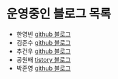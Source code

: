 # 운영중인 블로그 목록

- 한영빈 [github 블로그](https://youngbin.xyz/blog)
- 김준수 [github 블로그](http://blog.harveyk.me)
- 추건우 [github 블로그](https://chugeonwoo.github.io)
- 공원배 [tistory 블로그](https://creativehead.tistory.com)
- 박준영 [github 블로그](https://jy31241.github.io/)
